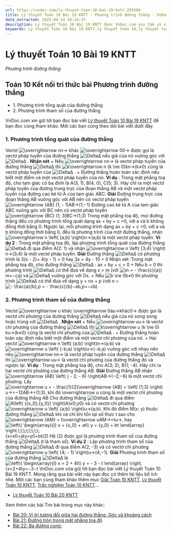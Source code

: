 ```yaml
---
url: https://vndoc.com/ly-thuyet-toan-10-bai-19-kntt-293588
title: Lý thuyết Toán 10 Bài 19 KNTT - Phương trình đường thẳng - VnDoc.com
date_extracted: 2025-04-14 20:24:37
description: Lý thuyết Toán 10 Bài 19 KNTT được VnDoc.com sưu tầm và xin gửi tới bạn đọc cùng tham khảo.
keywords: Lý thuyết Toán 10 Bài 19 KNTT,lý thuyết toán 10,lý thuyết toán 10 KNTT,toán 10,toán 10 KNTT,toán 10 bài 19,lý thuyết toán 10 bài 19,Phương trình đường thẳng,lý thuyết toán 10 bài Phương trình đường thẳng,toán 10 kết nối tri thức
---
```


# Lý thuyết Toán 10 Bài 19 KNTT
 _Phương trình đường thẳng_
## Toán 10 Kết nối tri thức bài Phương trình đường thẳng
  * 1\. Phương trình tổng quát của đường thẳng
  * 2\. Phương trình tham số của đường thẳng

VnDoc.com xin gửi tới bạn đọc bài viết [Lý thuyết Toán 10 Bài 19 KNTT](<https://vndoc.com/ly-thuyet-toan-10-bai-19-kntt-293588>) để bạn đọc cùng tham khảo. Mời các bạn cùng theo dõi bài viết dưới đây.
### 1\. Phương trình tổng quát của đường thẳng
Vectơ ![\\overrightarrow n](https://i.vdoc.vn/data/image/blank.png)n→ khác ![\\overrightarrow 0](https://i.vdoc.vn/data/image/blank.png)0→ được gọi là vectơ pháp tuyến của đường thẳng ![\\Delta](https://i.vdoc.vn/data/image/blank.png)Δ nếu giá của nó vuông góc với ![\\Delta](https://i.vdoc.vn/data/image/blank.png)Δ .
**Nhận xét**
\+ Nếu ![\\overrightarrow n](https://i.vdoc.vn/data/image/blank.png)n→ là vectơ pháp tuyến của đường thẳng ![\\Delta](https://i.vdoc.vn/data/image/blank.png)Δ thì ![k\\overrightarrow n \(k \\ne 0\)](https://i.vdoc.vn/data/image/blank.png)kn→\(k≠0\) cũng là vectơ pháp tuyến của ![\\Delta](https://i.vdoc.vn/data/image/blank.png)Δ .
\+ Đường thẳng hoàn toàn xác định nếu biết một điểm và một vectơ pháp tuyến của nó.
**Ví dụ** : Trong mặt phẳng toạ độ, cho tam giác có ba đỉnh là A\(3, 1\), B\(4; 0\), C\(5; 3\). Hãy chỉ ra một vectơ pháp tuyến của đường trung trực của đoạn thẳng AB và một vectơ pháp tuyến của đường cao kẻ từ A của tam giác ABC.
**Giải**
Đường trung trực của đoạn thẳng AB vuông góc với AB nên có vectơ pháp tuyến ![\\overrightarrow {AB} \(1; - 1\)](https://i.vdoc.vn/data/image/blank.png)AB→\(1;−1\)
Đường cao kẻ từ A của tam giác ABC vuông góc với BC nên có vectơ pháp tuyến ![\\overrightarrow {BC} \(1; 3\)](https://i.vdoc.vn/data/image/blank.png)BC→\(1;3\)
Trong mặt phẳng toạ độ, mọi đường thẳng đều có phương trình tổng quát dạng ax + by + c =0, với a và b không đồng thời bằng 0. Ngược lại, mỗi phương trình dạng ax + by + c =0, với a và b không đồng thời bằng 0, đều là phương trình của một đường thẳng, nhận ![\\overrightarrow n \\left\( {a;b} \\right\)](https://i.vdoc.vn/data/image/blank.png)n→\(a;b\) là một vectơ pháp tuyến.
**Ví dụ 2** : Trong mặt phẳng toạ độ, lập phương trình tổng quát của đường thẳng ![\\Delta](https://i.vdoc.vn/data/image/blank.png)Δ đi qua điểm A\(2: 1\) và nhận ![\\overrightarrow n \\left\( {3;4} \\right\)](https://i.vdoc.vn/data/image/blank.png)n→\(3;4\) là một vectơ pháp tuyến.
**Giải**
Đường thẳng ![\\Delta](https://i.vdoc.vn/data/image/blank.png)Δ có phương trình là 3\(x - 2\)+ 4\(y - 1\) = 0 hay 3x + 4y - 10 = 0
Nhận xét: Trong mặt phẳng toạ độ, cho đường thẳng ![\\Delta](https://i.vdoc.vn/data/image/blank.png)Δ : ax + by + c = 0
\+ Nếu b = 0 thì phương trình ![\\Delta](https://i.vdoc.vn/data/image/blank.png)Δ có thể đưa về dạng x = m \(với ![m = - \\frac{c}{a}\)](https://i.vdoc.vn/data/image/blank.png)m=−ca\) và ![\\Delta](https://i.vdoc.vn/data/image/blank.png)Δ vuông góc với Ox.
\+ Nếu ![b \\ne 0](https://i.vdoc.vn/data/image/blank.png)b≠0 thì phương trình ![\\Delta](https://i.vdoc.vn/data/image/blank.png)Δ có thể đưa về dạng y = nx + p \(với n = ![- \\frac{a}{b},p = - \\frac{c}{b}](https://i.vdoc.vn/data/image/blank.png)−ab,p=−cb\)
### 2\. Phương trình tham số của đường thẳng
Vectơ ![\\overrightarrow u khác \\overrightarrow 0](https://i.vdoc.vn/data/image/blank.png)áu→khác0→ được goi là vectơ chỉ phương của đường thẳng ![\\Delta](https://i.vdoc.vn/data/image/blank.png)Δ nếu giá của nó song song hoặc trùng với ![\\Delta](https://i.vdoc.vn/data/image/blank.png)Δ .
**Nhận xét**
\+ Nếu ![\\overrightarrow u](https://i.vdoc.vn/data/image/blank.png)u→ là vectơ chỉ phương của đường thẳng ![\\Delta](https://i.vdoc.vn/data/image/blank.png)Δ thì ![k\\overrightarrow u \(k \\ne 0\)](https://i.vdoc.vn/data/image/blank.png)ku→\(k≠0\) cũng là vectơ chỉ phương của ![\\Delta](https://i.vdoc.vn/data/image/blank.png)Δ .
\+ Đường thẳng hoàn toàn xác định nếu biết một điểm và một vectơ chỉ phương của nó.
\+ Hai vectơ ![\\overrightarrow n \\left\( {a;b} \\right\)](https://i.vdoc.vn/data/image/blank.png)n→\(a;b\) và ![\\overrightarrow u \\left\( {-b;a} \\right\)](https://i.vdoc.vn/data/image/blank.png)u→\(−b;a\) vuông góc với nhau nên nếu ![\\overrightarrow n](https://i.vdoc.vn/data/image/blank.png)n→ là vectơ pháp tuyến của đường thẳng ![\\Delta](https://i.vdoc.vn/data/image/blank.png)Δ thì ![\\overrightarrow u](https://i.vdoc.vn/data/image/blank.png)u→ là vectơ chỉ phương của đường thẳng đó và ngược lại.
**Ví dụ** : Trong mặt phẳng toạ độ, cho A\(3; 2\), B\(1; -4\). Hãy chỉ ra hai vectơ chỉ phương của đường thẳng AB.
**Giải**
Đường thẳng AB nhận ![\\overrightarrow {AB} \\left\( { - 2; - 6} \\right\)](https://i.vdoc.vn/data/image/blank.png)AB→\(−2;−6\) là một vectơ chỉ phương.
Lấy ![\\overrightarrow u = - \\frac{1}{2}\\overrightarrow {AB} = \\left\( {1;3} \\right\)](https://i.vdoc.vn/data/image/blank.png)u→=−12AB→=\(1;3\), khi đó \overrightarrow u cũng là một vectơ chỉ phương của đường thẳng AB
Cho đường thẳng ![\\Delta](https://i.vdoc.vn/data/image/blank.png)Δ đi qua điểm ![A\\left\( {{x_0};{y_0}} \\right\)](https://i.vdoc.vn/data/image/blank.png)A\(x0;y0\) và có vectơ chỉ phương ![\\overrightarrow u \\left\( {a;b} \\right\)](https://i.vdoc.vn/data/image/blank.png)u→\(a;b\). Khi đó điểm M\(x: y\) thuộc đường thẳng ![\\Delta](https://i.vdoc.vn/data/image/blank.png)Δ khi và chỉ khi tổn tại số thực t sao cho ![\\overrightarrow {AM} = t\\overrightarrow u](https://i.vdoc.vn/data/image/blank.png)AM→=tu→, hay
![\\left\\{ \\begin{array}{l}
x = {x_0} + at\\\\
y = {y_0} + bt
\\end{array} \\right.\\;\\;\\;\\;\\;\\;\\;\\;](https://i.vdoc.vn/data/image/blank.png)\{x=x0+aty=y0+bt\(2\)
Hệ \(2\) được gọi là phương trình tham số của đường thẳng ![\\Delta](https://i.vdoc.vn/data/image/blank.png)Δ \(t là tham số\).
**Ví dụ 2** : Lập phương trình tham số của đường thẳng ![\\Delta](https://i.vdoc.vn/data/image/blank.png)Δ đi qua điểm A\(2; -3\) và có vectơ chỉ phương ![\\overrightarrow u \\left\( {4; - 1} \\right\)](https://i.vdoc.vn/data/image/blank.png)u→\(4;−1\).
**Giải**
Phương trinh tham số của đường thẳng ![\\Delta](https://i.vdoc.vn/data/image/blank.png)Δ là ![\\left\\{ \\begin{array}{l}
x = 2 + 4t\\\\
y = - 3 - t
\\end{array} \\right.](https://i.vdoc.vn/data/image/blank.png)\{x=2+4ty=−3−t
VnDoc.com vừa gửi tới bạn đọc bài viết Lý thuyết Toán 10 Bài 19 KNTT. Mong rằng qua bài viết này bạn đọc có thêm tài liệu bổ ích nhé. Mời các bạn cùng tham khảo thêm mục [Giải Toán 10 KNTT](<https://vndoc.com/toan-10-ket-noi-tri-thuc-tap2>), [Lý thuyết Toán 10 KNTT](<https://vndoc.com/ly-thuyet-toan-10-kntt>), [Trắc nghiệm Toán 10 KNTT](<https://vndoc.com/test-mon-toan-lop10>)...
  * [Lý thuyết Toán 10 Bài 20 KNTT](<https://vndoc.com/ly-thuyet-toan-10-bai-20-kntt-293589>)

Xem thêm các bài Tìm bài trong mục này khác:
  * [Bài 20: Vị trí tương đối giữa hai đường thẳng. Góc và khoảng cách](</ly-thuyet-toan-10-bai-20-kntt-293589>)
  * [Bài 21: Đường tròn trong mặt phẳng tọa độ](</ly-thuyet-toan-10-bai-21-kntt-293590>)
  * [Bài 22: Ba đường conic](</ly-thuyet-toan-10-bai-22-kntt-293591>)


